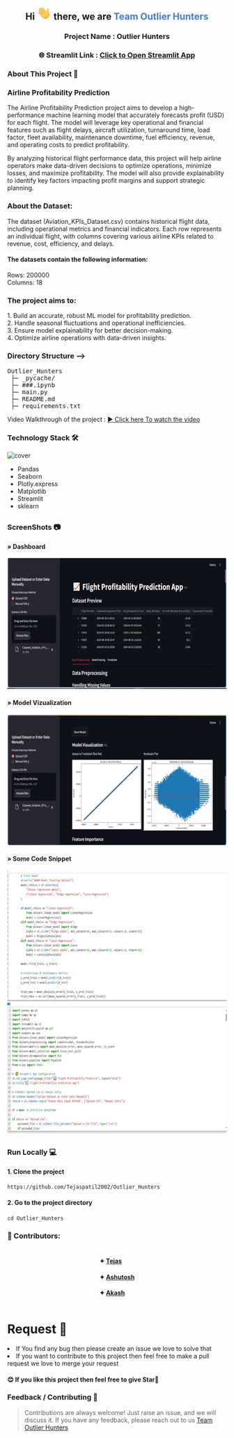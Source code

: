 <div align="center">
<h2> Hi <img src="https://raw.githubusercontent.com/ABSphreak/ABSphreak/master/gifs/Hi.gif" width="33"> there, we are <span style="color: #447ED5">Team Outlier Hunters</span></h2>
 
</div>

<div align="center">
       
  <h3>Project Name : Outlier Hunters</h3>
  
 </div>




<div align="center">


### 🌐 Streamlit Link : [Click to Open Streamlit App](https://number-chunchers-lmweeha8cqinu3pj6tnxym.streamlit.p/)

 </div>



<h3 align="left"> About This Project 📖</h3>

 <div aling="left">
 <h3>Airline Profitability Prediction</h3>

  <p>   The Airline Profitability Prediction project aims to develop a high-performance machine learning model that accurately forecasts profit (USD) for each flight. The model will leverage key operational and financial features such as flight delays, aircraft utilization, turnaround time, load factor, fleet availability, maintenance downtime, fuel efficiency, revenue, and operating costs to predict profitability.

By analyzing historical flight performance data, this project will help airline operators make data-driven decisions to optimize operations, minimize losses, and maximize profitability. The model will also provide explainability to identify key factors impacting profit margins and support strategic planning.     </p>

 <h3>About the Dataset:</h3> 
The dataset (Aviation_KPIs_Dataset.csv) contains historical flight data, including operational metrics and financial indicators. Each row represents an individual flight, with columns covering various airline KPIs related to revenue, cost, efficiency, and delays.<br>
<h4>The datasets contain the following information:</h4>
Rows:  200000   <br>
Columns:  18


<h3>The project aims to:</h3>
1. Build an accurate, robust ML model for profitability prediction.<br>
2. Handle seasonal fluctuations and operational inefficiencies.<br>
3. Ensure model explainability for better decision-making.<br>
4. Optimize airline operations with data-driven insights.


  <h3>Directory Structure --></h3>


<pre>
Outlier_Hunters
 ├─ _pycache/
 ├─ ###.ipynb
 ├─ main.py
 ├─ README.md
 ├─ requirements.txt
</pre>


  
   Video Walkthrough of the project :
  [▶️ Click here To watch the video](https://youtu.be/fvaV6tLK1Jw)


  </div>

 
### Technology Stack 🛠
![cover](https://upload.wikimedia.org/wikipedia/commons/c/c3/Python-logo-notext.svg)
- Pandas
- Seaborn
- Plotly.express
- Matplotlib
- Streamlit
- sklearn




##

### ScreenShots 📷

<h4>» Dashboard </h4>
<img src="https://github.com/Tejaspatil2002/Outlier_Hunters/blob/main/images/ed1bcc64-39bf-482e-9adb-9c0557cb42a0.jpg" width="700" height="300" alt="Dashboarw">

<h4>» Model Vizualization</h4>
<img src="https://github.com/Tejaspatil2002/Outlier_Hunters/blob/main/images/249a8db7-3788-4e30-8173-f4405c3d7ccc.jpg" width="700" height="300" alt="Filter Data">

<h4>» Some Code Snippet </h4> 
<img src="https://github.com/Tejaspatil2002/Outlier_Hunters/blob/main/images/d7deefdc-b706-4884-a3fd-47bfb932cb79.jpg" width="700" height="300" alt="Filter Data">
<img src="https://github.com/Tejaspatil2002/Outlier_Hunters/blob/main/images/ec8c0aa7-1195-4823-91f3-aece2b26b383.jpg" width="700" height="300" alt="Filter Data">

 
 ##

 ### Run Locally  💻

<h4>1. Clone the project </h4>

```
https://github.com/Tejaspatil2002/Outlier_Hunters

```
<h4>2. Go to the project directory </h4> 

```
cd Outlier_Hunters
```


<div align="left">
  <h3 align="left">👷 Contributors:</h3>
  <div style="display: flex; justify-content: center; align-items: flex-start; gap: 20px; margin-top: 20px;">
    <div style="text-align: left;">
      <h4>✦ <a href="https://github.com/Tejaspatil2002" target="_blank">Tejas</a></h4>
      <h4>✦ <a href="https://github.com/Ashutosh1020" target="_blank">Ashutosh</a></h4>
      <h4>✦ <a href="https://github.com/akashBhaiya/akashBhaiya" target="_blank">Akash</a></h4>
    </div>
  </div>
</div>



  # Request  🤗
<div>
<li>If You find any bug then please create an issue we love to solve that</li>
<li>If you want to contribute to this project then feel free to make a pull request we love to merge your request</li>
 </div>
   
 <h4>😊 If you like this project then feel free to give Star🌟</h4>
 
  
 ### Feedback / Contributing 🤝
 > Contributions are always welcome! Just raise an issue, and we will discuss it.
 > If you have any feedback, please reach out to us <a href="mailto: uashutosh309@gmail.com">Team Outlier Hunters</a>

